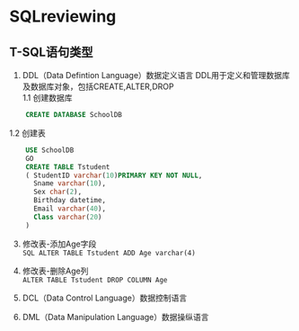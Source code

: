 # SQLreviewing

## T-SQL语句类型
1. DDL（Data Defintion Language）数据定义语言
DDL用于定义和管理数据库及数据库对象，包括CREATE,ALTER,DROP<br>
  1.1 创建数据库<br>
```SQL
    CREATE DATABASE SchoolDB
```
  1.2 创建表<br>
```SQL
    USE SchoolDB
    GO
    CREATE TABLE Tstudent
    ( StudentID varchar(10)PRIMARY KEY NOT NULL,
      Sname varchar(10),
      Sex char(2),
      Birthday datetime,
      Email varchar(40),
      Class varchar(20)
    )
```
  3.  修改表-添加Age字段<br>
    ```SQL
    ALTER TABLE Tstudent ADD Age varchar(4)
    ```
  4. 修改表-删除Age列<br>
    ```
    ALTER TABLE Tstudent DROP COLUMN Age
    ```

2. DCL（Data Control Language）数据控制语言
3. DML（Data Manipulation Language）数据操纵语言
